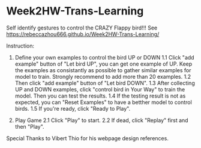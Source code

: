 # Week2HW-Trans-Learning
Self identify gestures to control the CRAZY Flappy bird!!!
See https://rebeccazhou666.github.io/Week2HW-Trans-Learning/

Instruction:
1. Define your own examples to control the bird UP or DOWN
  1.1 Click "add example" button of "Let bird UP", you can get one example of UP. Keep the examples as consistantly as possible to gather similar examples for model to train. Strongly recommend to add more than 20 examples.
  1.2 Then click "add example" button of "Let bird DOWN".
  1.3 After collecting UP and DOWN examples, click "control bird in Your Way" to train the model. Then you can test the results.
  1.4 If the testing result is not as expected, you can "Reset Examples" to have a betther model to control birds.
  1.5 If you're ready, click "Ready to Play".
  
2. Play Game
  2.1 Click "Play" to start.
  2.2 If dead, click "Replay" first and then "Play".
  
Special Thanks to Vibert Thio for his webpage design references.
